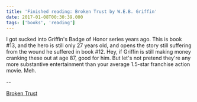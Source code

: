 ```yaml
---
title: 'Finished reading: Broken Trust by W.E.B. Griffin'
date: 2017-01-08T00:30:39.000
tags: ['books', 'reading']
---
```


I got sucked into Griffin's Badge of Honor series years ago. This is book #13, and the hero is still only 27 years old, and opens the story still suffering from the wound he suffered in book #12. Hey, if Griffin is still making money cranking these out at age 87, good for him. But let's not pretend they're any more substantive entertainment than your average 1.5-star franchise action movie. Meh.

\--

[Broken Trust](http://amzn.to/2i5lZpv)
